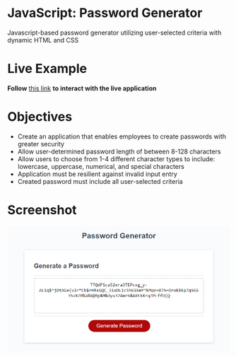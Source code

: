 # JavaScript: Password Generator

Javascript-based password generator utilizing user-selected criteria with dynamic HTML and CSS

# Live Example

**Follow** [this link](https://helovedus1st.github.io/password-generator/) **to interact with the live application**


# Objectives

- Create an application that enables employees to create passwords with greater security
- Allow user-determined password length of between 8-128 characters
- Allow users to choose from 1-4 different character types to include: lowercase, uppercase, numerical, and special characters
- Application must be resilient against invalid input entry
- Created password must include all user-selected criteria


# Screenshot
![screenshot of application in action](screenshot.png)